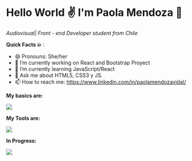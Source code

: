 # **Hello World :v: I'm Paola Mendoza :dizzy:**
 *Audiovisual| Front - end Developer student from Chile*



**Quick Facts :boom:** :
- 😄 Pronouns: She/her 
- 🔭 I’m currently working on React and Bootstrap Proyect
- 🌱 I’m currently learning JavaScript/React
- 💬 Ask me about HTML5, CSS3 y JS.
- 📫 How to reach me: https://www.linkedin.com/in/paolamendozavidal/

**My basics are:**

![](https://i.imgur.com/8to1832.png)


**My Tools are:**

![](https://i.imgur.com/5rM6nAx.png)


**In Progress:**

![](https://i.imgur.com/bmcv58h.png)


